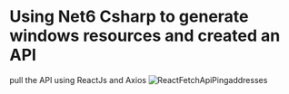 # Using Net6 Csharp to generate windows resources and created an API
 pull the API using ReactJs and Axios
![ReactFetchApiPingaddresses](https://user-images.githubusercontent.com/30585588/227839907-3b85f341-44d8-4db8-8aa4-39f4cb081daf.png)
